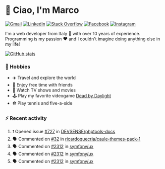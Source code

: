 # 👋 Ciao, I'm Marco

[![Gmail](https://img.shields.io/badge/Gmail-%23BB001B?style=flat-square&logo=gmail&logoColor=white)](mailto:gremo1982@gmail.com)
[![LinkedIn](https://img.shields.io/badge/LinkedIn-%230e76a8?style=flat-square&logo=linkedin)](https://www.linkedin.com/in/marco-polichetti)
[![Stack Overflow](https://img.shields.io/stackexchange/stackoverflow/r/220180?style=flat&logo=stackoverflow&label=Stack%20Overflow&color=%23F47F24)](https://stackoverflow.com/users/220180)
[![Facebook](https://img.shields.io/badge/-Facebook-%234267B2?style=flat-square&logo=facebook&logoColor=white)](https://www.facebook.com/marco.poliketti)
[![Instagram](https://img.shields.io/badge/-Instagram-%23C13584?style=flat-square&logo=instagram&logoColor=white)](https://www.instagram.com/marco.gremo)

I'm a web developer from Italy 🍕 with over 10 years of experience. Programming is my passion ❤️ and I couldn't imagine doing anything else in my life!

[![GitHub stats](https://github-readme-stats.vercel.app/api?username=gremo&show_icons=true&rank_icon=github&theme=transparent)](https://github.com/anuraghazra/github-readme-stats)

### 📅 Hobbies

- ✈️ Travel and explore the world
- 🍻 Enjoy free time with friends
- 🎥 Watch TV shows and movies
- 🕹️ Play my favorite videogame [Dead by Daylight](https://deadbydaylight.com)
- ⚽ Play tennis and five-a-side

### ⚡ Recent activity

<!--START_SECTION:activity-->
1. ❗ Opened issue [#727](https://github.com/DEVSENSE/phptools-docs/issues/727) in [DEVSENSE/phptools-docs](https://github.com/DEVSENSE/phptools-docs)
2. 🗣 Commented on [#32](https://github.com/ricardoquecria/caule-themes-pack-1/issues/32#issuecomment-2470048015) in [ricardoquecria/caule-themes-pack-1](https://github.com/ricardoquecria/caule-themes-pack-1)
3. 🗣 Commented on [#2312](https://github.com/symfony/ux/issues/2312#issuecomment-2450893312) in [symfony/ux](https://github.com/symfony/ux)
4. 🗣 Commented on [#2312](https://github.com/symfony/ux/issues/2312#issuecomment-2450616433) in [symfony/ux](https://github.com/symfony/ux)
5. 🗣 Commented on [#2312](https://github.com/symfony/ux/issues/2312#issuecomment-2450491478) in [symfony/ux](https://github.com/symfony/ux)
<!--END_SECTION:activity-->
